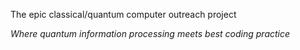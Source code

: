 The epic classical/quantum computer outreach project

*Where quantum information processing meets best coding practice*


